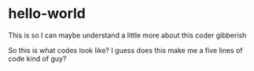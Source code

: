 # hello-world
This is so I can maybe understand a little more about this coder gibberish


So this is what codes look like? I guess does this make me a five lines of code kind of guy?
